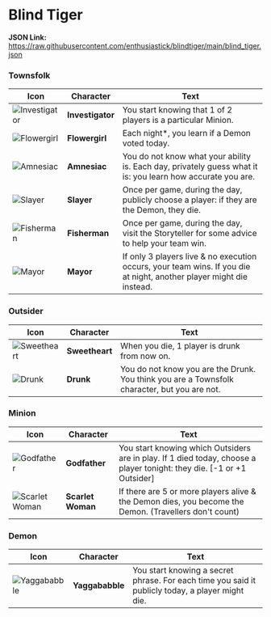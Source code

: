 # Blind Tiger

**JSON Link:** https://raw.githubusercontent.com/enthusiastick/blindtiger/main/blind_tiger.json

### Townsfolk

Icon | Character | Text
--- | --- | ---
![Investigator](https://wiki.bloodontheclocktower.com/images/a/ad/Icon_investigator.png) | **Investigator** | You start knowing that 1 of 2 players is a particular Minion.
![Flowergirl](https://wiki.bloodontheclocktower.com/images/a/ac/Icon_flowergirl.png) | **Flowergirl** | Each night*, you learn if a Demon voted today.
![Amnesiac](https://wiki.bloodontheclocktower.com/images/2/26/Icon_amnesiac.png) | **Amnesiac** | You do not know what your ability is. Each day, privately guess what it is: you learn how accurate you are.
![Slayer](https://wiki.bloodontheclocktower.com/images/d/d3/Icon_slayer.png) | **Slayer** | Once per game, during the day, publicly choose a player: if they are the Demon, they die.
![Fisherman](https://wiki.bloodontheclocktower.com/images/1/19/Icon_fisherman.png) | **Fisherman** | Once per game, during the day, visit the Storyteller for some advice to help your team win.
![Mayor](https://wiki.bloodontheclocktower.com/images/a/a1/Icon_mayor.png) | **Mayor** | If only 3 players live & no execution occurs, your team wins. If you die at night, another player might die instead.

### Outsider

Icon | Character | Text
--- | --- | ---
![Sweetheart](https://wiki.bloodontheclocktower.com/images/6/6a/Icon_sweetheart.png) | **Sweetheart** | When you die, 1 player is drunk from now on.
![Drunk](https://wiki.bloodontheclocktower.com/images/4/4a/Icon_drunk.png) | **Drunk** | You do not know you are the Drunk. You think you are a Townsfolk character, but you are not.

### Minion

Icon | Character | Text
--- | --- | ---
![Godfather](https://wiki.bloodontheclocktower.com/images/d/d0/Icon_godfather.png) | **Godfather** | You start knowing which Outsiders are in play. If 1 died today, choose a player tonight: they die. [-1 or +1 Outsider]
![Scarlet Woman](https://wiki.bloodontheclocktower.com/images/1/13/Icon_scarletwoman.png) | **Scarlet Woman** | If there are 5 or more players alive & the Demon dies, you become the Demon. (Travellers don't count)

### Demon

Icon | Character | Text
--- | --- | ---
![Yaggababble](https://wiki.bloodontheclocktower.com/images/0/08/Icon_yaggababble.png) | **Yaggababble** | You start knowing a secret phrase. For each time you said it publicly today, a player might die.

